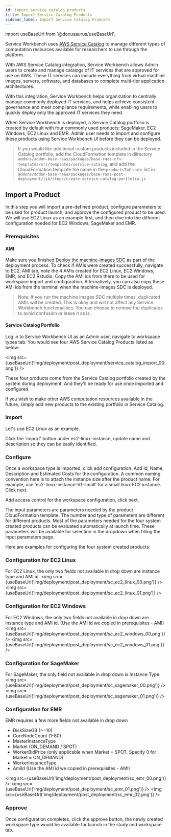 ```yaml
---
id: import_service_catalog_products
title: Import Service Catalog Products
sidebar_label: Import Service Catalog Products
---
```


import useBaseUrl from '@docusaurus/useBaseUrl';

Service Workbench uses [AWS Service Catalog](https://aws.amazon.com/servicecatalog/?aws-service-catalog.sort-by=item.additionalFields.createdDate&aws-service-catalog.sort-order=desc)
to manage different types of computation resources available for researchers to use through the platform.

With AWS Service Catalog integration, Service Workbench allows Admin users to create and manage catalogs of IT services
that are approved for use on AWS. These IT services can include everything from virtual machine images,
servers, software, and databases to complete multi-tier application architectures.

With this integration, Service Workbench helps organization to centrally manage commonly deployed IT services,
and helps achieve consistent governance and meet compliance requirements,
while enabling users to quickly deploy only the approved IT services they need.

When Service Workbench is deployed, a Service Catalog portfolio is created by default with four
commonly used products: SageMaker, EC2 Windows, EC2 Linux and EMR. Admin user needs to import and configure these products
using Service Workbench UI before they can be deployed.

> If you would like additional custom products included in the Service Catalog portfolio, add the CloudFormation template
> in diirectory `addons/addon-base-raas/packages/base-raas-cfn-templates/src/templates/service-catalog`, and add the
> CloudFormation template file name in the `productsToCreate` list in
> `addons/addon-base-raas/packages/base-raas-post-deployment/lib/steps/create-service-catalog-portfolio.js`

<!---
( If you installed Service Workbench after 2020/07/30, ignore the following content )

Note: If you installed Service Workbench before 2020/07/30, Service Catalog is disabeld by default

To enable Service Catalog integration, pull the latest code and redeploy.

If you wish to opt out on Service Catalog and continue using the built-in workspace, override parameter
enableBuiltInWorkspaces to be true in settings file ``main/config/settings/.defaults.yml``

When Service Catalog mode is enabeld, workspaces created using built-in mode are not visible. Vise versa, when built-in mode
is enabled, workspaces created using Service Catalog are not visible either. Use the parameter enableBuiltInWorkspaces
to toggle between these two modes if needed.
--->

## Import a Product

In this step you will import a pre-defined product, configure parameters to be used for product launch, and approve
the configured product to be used. We will use EC2 Linux as an example first, and then dive into the different
configuration needed for EC2 Windows, SageMaker and EMR.

### Prerequisites

#### AMI

Make sure you finished [Deploy the machine-images SDC](/deployment/deployment/index#deploy-the-machine-images-sdc)
as part of the deployment process.
To check if AMIs were created successfully, navigate to EC2, AMI tab, note the 4 AMIs created for
EC2 Linux, EC2 Windows, EMR, and EC2 Rstudio. Copy the AMI ids from there to be used for
workspace import and configuration. Alternatively, you can also copy these AMI ids from the terminal when the
machine-images SDC is deployed.

> Note: If you run the machine images SDC multiple times, duplicated AMIs will be created. This is okay and will not affect
> any Service Workbench functionalities. You can choose to remove the duplicates to avoid confusion or leave it as is.

<!--- Note: If you installed Service Workbench before 2020/07/30, redeploy the machine-images SDC to create AMIs for Service Catalog products
 --->

#### Service Catalog Portfolio

Log in to Service Workbench UI as an Admin user, navigate to workspace types tab. You would see four AWS Service Catalog Products
listed as below:

<img src={useBaseUrl('img/deployment/post_deployment/service_catalog_import_00.png')} />

These four products come from the Service Catalog portfolio created by the system during deployment. And they'll be ready
for use once imported and configured.

If you wish to make other AWS computation resources available in the future, simply add new products to the existing portfolio
in Service Catalog.

### Import

Let's use EC2 Linux as an example.

Click the 'import' button under ec2-linux-instance, update name and description so they can be easily identified.

### Configure

Once a workspace type is imported, click add configuration. Add Id, Name, Description and Estimated Costs for the configuration.
A common naming convention here is to attach the instance size after the product name. For example, use 'ec2-linux-instance-V1-small'
for a small linux EC2 instance. Click next.

Add access control for the workspace configuration, click next.

The input parameters are parameters needed by the product CloudFormation template. The number and type of parameters are different
for different products. Most of the parameters needed for the four system created products can be evaluated automatically at launch time.
These parameters will be available for selection in the dropdown when filling the input
parameters page.

Here are examples for configuring the four system created products:

### Configuration for EC2 Linux

For EC2 Linux, the only two fields not available in drop down are instance type and AMI id.
<img src={useBaseUrl('img/deployment/post_deployment/sc_ec2_linux_00.png')} />
<img src={useBaseUrl('img/deployment/post_deployment/sc_ec2_linux_01.png')} />

### Configuration for EC2 Windows

For EC2 Windows, the only two fields not available in drop down are instance type and AMI id. (Use the AMI id we copied in prerequisites - AMI)
<img src={useBaseUrl('img/deployment/post_deployment/sc_ec2_windows_00.png')} />
<img src={useBaseUrl('img/deployment/post_deployment/sc_ec2_windows_01.png')} />

### Configuration for SageMaker

For SageMaker, the only field not available in drop down is Instance Type.
<img src={useBaseUrl('img/deployment/post_deployment/sc_sagemaker_00.png')} />
<img src={useBaseUrl('img/deployment/post_deployment/sc_sagemaker_01.png')} />

### Configuration for EMR

EMR requires a few more fields not available in drop down

- DiskSizeGB (>=10)
- CoreNodeCount (1-80)
- MasterInstanceType
- Market (ON_DEMAND / SPOT)
- WorkerBidPrice (only applicable when Market = SPOT. Specify 0 for Market = ON_DEMAND)
- WorkerInstanceType
- AmiId (Use the AMI id we copied in prerequisites - AMI)

<img src={useBaseUrl('img/deployment/post_deployment/sc_emr_00.png')} />
<img src={useBaseUrl('img/deployment/post_deployment/sc_emr_01.png')} />
<img src={useBaseUrl('img/deployment/post_deployment/sc_emr_02.png')} />

### Approve

Once configuration completes, click the approve button, the newly created workspace type would be available for launch in
the study and workspace tab.
